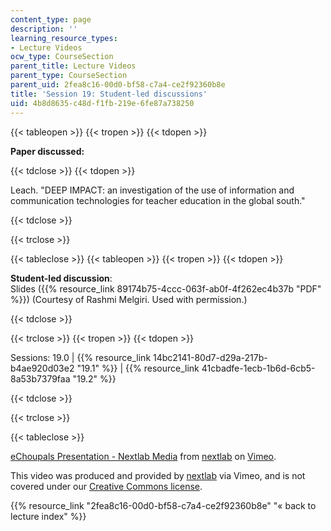 ```yaml
---
content_type: page
description: ''
learning_resource_types:
- Lecture Videos
ocw_type: CourseSection
parent_title: Lecture Videos
parent_type: CourseSection
parent_uid: 2fea8c16-00d0-bf58-c7a4-ce2f92360b8e
title: 'Session 19: Student-led discussions'
uid: 4b8d8635-c48d-f1fb-219e-6fe87a738250
---
```


{{< tableopen >}}
{{< tropen >}}
{{< tdopen >}}


**Paper discussed:**


{{< tdclose >}}
{{< tdopen >}}


Leach. "DEEP IMPACT: an investigation of the use of information and communication technologies for teacher education in the global south."


{{< tdclose >}}

{{< trclose >}}

{{< tableclose >}}
{{< tableopen >}}
{{< tropen >}}
{{< tdopen >}}


**Student-led discussion**:  
Slides ({{% resource_link 89174b75-4ccc-063f-ab0f-4f262ec4b37b "PDF" %}}) (Courtesy of Rashmi Melgiri. Used with permission.)


{{< tdclose >}}

{{< trclose >}}
{{< tropen >}}
{{< tdopen >}}


Sessions: 19.0 | {{% resource_link 14bc2141-80d7-d29a-217b-b4ae920d03e2 "19.1" %}} | {{% resource_link 41cbadfe-1ecb-1b6d-6cb5-8a53b7379faa "19.2" %}}


{{< tdclose >}}

{{< trclose >}}

{{< tableclose >}}

[eChoupals Presentation - Nextlab Media](https://vimeo.com/3240306) from [nextlab](https://vimeo.com/3240306) on [Vimeo](https://vimeo.com).

This video was produced and provided by [nextlab](http://vimeo.com/nextlab) via Vimeo, and is not covered under our [Creative Commons license](/terms/#cc).

{{% resource_link "2fea8c16-00d0-bf58-c7a4-ce2f92360b8e" "« back to lecture index" %}}